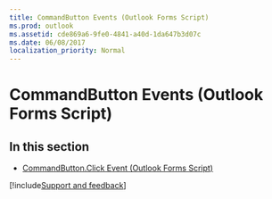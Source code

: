 ```yaml
---
title: CommandButton Events (Outlook Forms Script)
ms.prod: outlook
ms.assetid: cde869a6-9fe0-4841-a40d-1da647b3d07c
ms.date: 06/08/2017
localization_priority: Normal
---
```



# CommandButton Events (Outlook Forms Script)

## In this section


- [CommandButton.Click Event (Outlook Forms Script)](Outlook.commandbutton.click.md)

[!include[Support and feedback](~/includes/feedback-boilerplate.md)]
